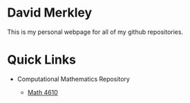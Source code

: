 # David Merkley

This is my personal webpage for all of my github repositories.

# Quick Links #

- Computational Mathematics Repository

  - [Math 4610](https://sweetbabydave.github.io/math4610/)
